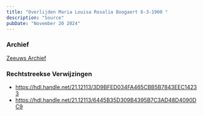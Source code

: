 ```yaml
---
title: "Overlijden Maria Louisa Rosalia Boogaert 6-3-1900 "
description: "Source"
pubDate: "November 20 2024"
---
```


### Archief
[Zeeuws Archief](https://www.zeeuwsarchief.nl/)

### Rechtstreekse Verwijzingen
- https://hdl.handle.net/21.12113/3D9BFED034FA465CBB5B7843EEC14233
- https://hdl.handle.net/21.12113/6445B35D309B4395B7C3AD48D4090DC9